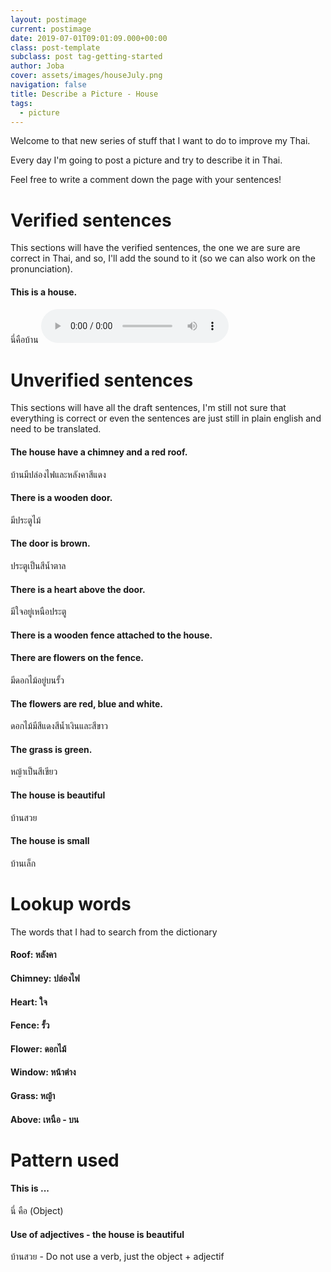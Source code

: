 ```yaml
---
layout: postimage
current: postimage
date: 2019-07-01T09:01:09.000+00:00
class: post-template
subclass: post tag-getting-started
author: Joba
cover: assets/images/houseJuly.png
navigation: false
title: Describe a Picture - House
tags:
  - picture
---
```


Welcome to that new series of stuff that I want to do to improve my Thai.

Every day I'm going to post a picture and try to describe it in Thai.

Feel free to write a comment down the page with your sentences!

# Verified sentences

This sections will have the verified sentences, the one we are sure are correct in Thai, and so, I'll add the sound to it (so we can also work on the pronunciation).

#### This is a house.

<span class="blue">นี่คือบ้าน</span> <audio controls preload src="assets/sound/นี่คือบ้าน.mp3">

# Unverified sentences

This sections will have all the draft sentences, I'm still not sure that everything is correct or even the sentences are just still in plain english and need to be translated.

#### The house have a chimney and a red roof.

<span class="blue">บ้านมีปล่องไฟและหลังคาสีแดง</span>

#### There is a wooden door.

<span class="blue">มีประตูไม้</span>

#### The door is brown.

<span class="blue">ประตูเป็นสีน้ำตาล</span>

#### There is a heart above the door.

<span class="blue">มีใจอยู่เหนือประตู</span>

#### There is a wooden fence attached to the house.

#### There are flowers on the fence.

<span class="blue">มีดอกไม้อยู่บนรั้ว</span>

#### The flowers are red, blue and white.

<span class="blue">ดอกไม้มีสีแดงสีน้ำเงินและสีขาว</span>

#### The grass is green.

<span class="blue">หญ้าเป็นสีเขียว</span>

#### The house is beautiful

<span class="blue">บ้านสวย</span>

#### The house is small

<span class="blue">บ้านเล็ก</span>

# Lookup words

The words that I had to search from the dictionary

#### Roof: <span class="blue">หลังคา</span>

#### Chimney: <span class="blue">ปล่องไฟ</span>

#### Heart: <span class="blue">ใจ</span>

#### Fence: <span class="blue">รั้ว</span>

#### Flower: <span class="blue">ดอกไม้</span>

#### Window: <span class="blue">หน้าต่าง</span>

#### Grass: <span class="blue">หญ้า</span>

#### Above: <span class="blue">เหนือ - บน</span>

# Pattern used

#### This is ...

<span class="blue">นี่ คือ (Object)</span>

#### Use of adjectives - the house is beautiful

<span class="blue">บ้านสวย</span> - Do not use a verb, just the object + adjectif

<br/><br/><br/>
